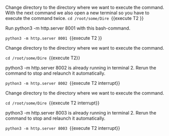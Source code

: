 

Change directory to the directory where we want to execute the command.
 With the next command we also open a new terminal so you have to execute the command twice. 
`cd /root/some/Dire `{{execute T2 }} 

Run python3 -m http.server 8001 with this bash-command. 

`python3 -m http.server 8001 `{{execute T2 }}



Change directory to the directory where we want to execute the command.

`cd /root/some/Dire `{{execute T2}} 

 python3 -m http.server 8002 is already running in terminal 2. Rerun the command to stop and relaunch it automatically. 

`python3 -m http.server 8002 `{{execute T2 interrupt}}



Change directory to the directory where we want to execute the command.

`cd /root/some/Dire `{{execute T2 interrupt}} 

 python3 -m http.server 8003 is already running in terminal 2. Rerun the command to stop and relaunch it automatically. 

`python3 -m http.server 8003 `{{execute T2 interrupt}}

